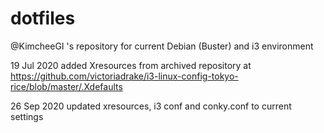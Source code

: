 # dotfiles
@KimcheeGI 's repository for current Debian (Buster) and i3 environment

19 Jul 2020 added Xresources from archived repository at https://github.com/victoriadrake/i3-linux-config-tokyo-rice/blob/master/.Xdefaults

26 Sep 2020 updated xresources, i3 conf and conky.conf to current settings
